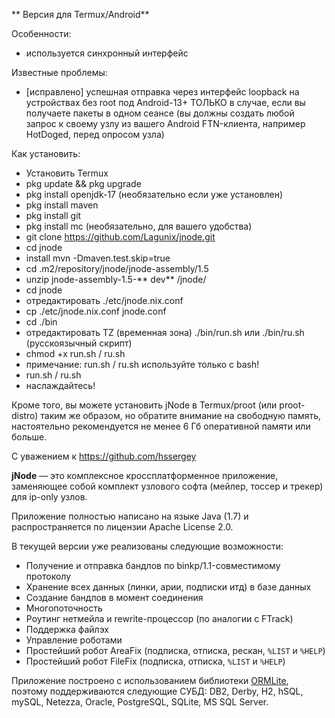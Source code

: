** Версия для Termux/Android**

Особенности:
- используется синхронный интерфейс

Известные проблемы:
- [исправлено] успешная отправка через интерфейс loopback на  устройствах без root под Android-13+ ТОЛЬКО в случае, если вы получаете пакеты в одном сеансе (вы должны создать любой запрос к своему узлу из вашего Android FTN-клиента, например HotDoged, перед опросом узла)

Как установить:
- Установить Termux
- pkg update && pkg upgrade
- pkg install openjdk-17 (необязательно если уже установлен)
- pkg install maven
- pkg install git
- pkg install mc (необязательно, для вашего удобства)
- git clone https://github.com/Lagunix/jnode.git
- cd jnode
- install mvn -Dmaven.test.skip=true
- cd .m2/repository/jnode/jnode-assembly/1.5
- unzip jnode-assembly-1.5-** dev** /jnode/
- cd jnode 
- отредактировать ./etc/jnode.nix.conf
- cp ./etc/jnode.nix.conf jnode.conf
- cd ./bin
- отредактировать TZ (временная зона) ./bin/run.sh или ./bin/ru.sh (русскоязычный скрипт)
- chmod +x run.sh / ru.sh
- примечание: run.sh / ru.sh  используйте только с bash!
- run.sh / ru.sh
- наслаждайтесь!

Кроме того, вы можете установить jNode в Termux/proot (или proot-distro) таким же образом, но обратите внимание на свободную память, настоятельно рекомендуется не менее 6 Гб оперативной памяти или больше.

С уважением к https://github.com/hssergey

**jNode** — это комплексное кроссплатформенное приложение, заменяющее собой комплект узлового софта (мейлер, тоссер и трекер) для ip-only узлов.

Приложение полностью написано на языке Java (1.7) и распространяется по лицензии Apache License 2.0.

В текущей версии уже реализованы следующие возможности:
- Получение и отправка бандлов по binkp/1.1-совместимому протоколу
- Хранение всех данных (линки, арии, подписки итд) в базе данных
- Создание бандлов в момент соединения
- Многопоточность
- Роутинг нетмейла и rewrite-процессор (по аналогии с FTrack)
- Поддержка файлэх
- Управление роботами
- Простейший робот AreaFix (подписка, отписка, рескан, `%LIST` и `%HELP`)
- Простейший робот FileFix (подписка, отписка, `%LIST` и `%HELP`)

Приложение построено с использованием библиотеки [ORMLite](http://ormlite.com), поэтому поддерживаются следующие СУБД: DB2, Derby, H2, hSQL, mySQL, Netezza, Oracle, PostgreSQL, SQLite, MS SQL Server.
